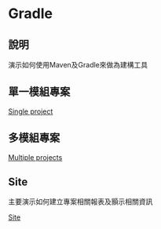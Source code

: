 
# Gradle 

## 說明

演示如何使用Maven及Gradle來做為建構工具

## 單一模組專案

[Single project](./single)

## 多模組專案

[Multiple projects](./multi)

## Site

主要演示如何建立專案相關報表及顥示相關資訊

[Site](./site)


